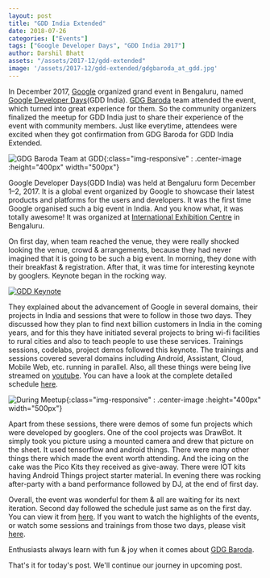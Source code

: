 ```yaml
---
layout: post
title: "GDD India Extended"
date: 2018-07-26
categories: ["Events"]
tags: ["Google Developer Days", "GDD India 2017"]
author: Darshil Bhatt
assets: "/assets/2017-12/gdd-extended"
image: '/assets/2017-12/gdd-extended/gdgbaroda_at_gdd.jpg'
---
```

In December 2017, [Google](https://en.wikipedia.org/wiki/Google) organized grand event in Bengaluru, named [Google Developer Days](https://developers.google.com/events/gdd-india/)(GDD India). [GDG Baroda](https://gdgbaroda.com/) team attended the event, which turned into great experience for them. So the community organizers finalized the meetup for GDD India just to share their experience of the event with community members. Just like everytime, attendees were excited when they got confirmation from GDG Baroda for GDD India Extended.

![GDG Baroda Team at GDD]({{page.assets}}/gdgbaroda_at_gdd.jpg){:class="img-responsive" : .center-image :height="400px" width="500px"}

Google Developer Days(GDD India) was held at Bengaluru form December 1–2, 2017. It is a global event organized by Google to showcase their latest products and platforms for the users and developers. It was the first time Google organised such a big event in India. And you know what, it was totally awesome! It was organized at [International Exhibition Centre](http://www.biec.in/) in Bengaluru.

On first day, when team reached the venue, they were really shocked looking the venue, crowd & arrangements, because they had never imagined that it is going to be such a big event. In morning, they done with their breakfast & registration. After that, it was time for interesting keynote by googlers. Keynote began in the rocking way.

[![GDD Keynote](https://i.ytimg.com/vi/zJKcxogLJws/hqdefault.jpg?sqp=-oaymwEZCPYBEIoBSFXyq4qpAwsIARUAAIhCGAFwAQ==&rs=AOn4CLC77j88u5ELPeoB9ztGMBs8kRLFpw)](https://www.youtube.com/watch?v=zJKcxogLJws&t=1030s)

They explained about the advancement of Google in several domains, their projects in India and sessions that were to follow in those two days. They discussed how they plan to find next billion customers in India in the coming years, and for this they have initiated several projects to bring wi-fi facilities to rural cities and also to teach people to use these services. Trainings sessions, codelabs, project demos followed this keynote. The trainings and sessions covered several domains including Android, Assistant, Cloud, Mobile Web, etc. running in parallel. Also, all these things were being live streamed on [youtube](https://www.youtube.com/watch?v=EFF8lJZh7Ak&t=23836s). You can have a look at the complete detailed schedule [here](https://developers.google.com/events/gdd-india/schedule/day1).

![During Meetup]({{page.assets}}/during_meetup.jpg){:class="img-responsive" : .center-image :height="400px" width="500px"}

Apart from these sessions, there were demos of some fun projects which were developed by googlers. One of the cool projects was DrawBot. It simply took you picture using a mounted camera and drew that picture on the sheet. It used tensorflow and android things. There were many other things there which made the event worth attending. And the icing on the cake was the Pico Kits they received as give-away. There were IOT kits having Android Things project starter material. In evening there was rocking after-party with a band performance followed by DJ, at the end of first day.

Overall, the event was wonderful for them & all are waiting for its next iteration. Second day followed the schedule just same as on the first day. You can view it from [here](https://developers.google.com/events/gdd-india/schedule/day2). If you want to watch the highlights of the events, or watch some sessions and trainings from those two days, please visit [here](https://www.youtube.com/playlist?list=PLlyCyjh2pUe_Xyqy9K6sBxwr0L8QaU7dq).

Enthusiasts always learn with fun & joy when it comes about [GDG Baroda](https://gdgbaroda.com/).

That's it for today's post. We'll continue our journey in upcoming post.
